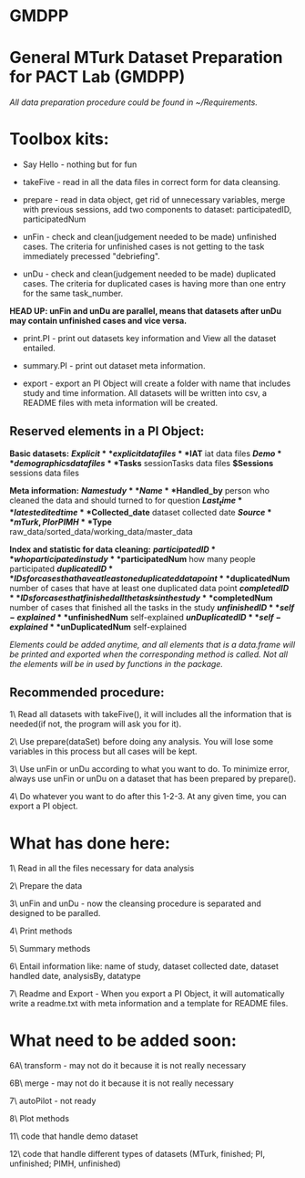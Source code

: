 # GMDPP

General MTurk Dataset Preparation for PACT Lab (GMDPP)
======================================================

*All data preparation procedure could be found in ~/Requirements.*

Toolbox kits:
=============

* Say Hello - nothing but for fun

* takeFive - read in all the data files in correct form for data cleansing.

* prepare - read in data object, get rid of unnecessary variables, merge with
  previous sessions, add two components to dataset: participatedID, participatedNum

* unFin - check and clean(judgement needed to be made) unfinished cases. The criteria for unfinished cases is not getting to the task immediately precessed "debriefing".

* unDu - check and clean(judgement needed to be made) duplicated cases. The criteria for duplicated cases is having more than one entry for the same task_number.

**HEAD UP: unFin and unDu are parallel, means that datasets after unDu may contain unfinished cases and vice versa.**

* print.PI - print out datasets key information and View all the dataset entailed.

* summary.PI - print out dataset meta information.

* export - export an PI Object will create a folder with name that includes study and time information. All datasets will be written into csv, a README files with meta information will be created.

Reserved elements in a PI Object:
---------------------------------

**Basic datasets:**
**$Explicit** explicit data files
**$IAT** iat data files
**$Demo** demographics data files
**$Tasks** sessionTasks data files
**$Sessions** sessions data files

**Meta information:**
**$Name study** Name
**$Handled_by** person who cleaned the data and should turned to for question
**$Last_time** latest edited time
**$Collected_date** dataset collected date
**$Source** mTurk, PI or PIMH
**$Type** raw_data/sorted_data/working_data/master_data

**Index and statistic for data cleaning:**
**$participatedID** who participated in study
**$participatedNum** how many people participated
**$duplicatedID** IDs for cases that have at least one duplicated data point
**$duplicatedNum** number of cases that have at least one duplicated data point
**$completedID** IDs for cases that finished all the tasks in the study
**$completedNum** number of cases that finished all the tasks in the study
**$unfinishedID** self-explained
**$unfinishedNum** self-explained
**$unDuplicatedID** self-explained
**$unDuplicatedNum** self-explained

*Elements could be added anytime, and all elements that is a data.frame will be printed and exported when the corresponding method is called. Not all the elements will be in used by functions in the package.*

Recommended procedure:
----------------------

1\ Read all datasets with takeFive(), it will includes all the information that is needed(if not, the program will ask you for it).

2\ Use prepare(dataSet) before doing any analysis. You will lose some variables in this process but all cases will be kept.

3\ Use unFin or unDu according to what you want to do. To minimize error, always use unFin or unDu on a dataset that has been prepared by prepare().

4\ Do whatever you want to do after this 1-2-3. At any given time, you can export a PI object.

What has done here:
===================

1\ Read in all the files necessary for data analysis

2\ Prepare the data

3\ unFin and unDu - now the cleansing procedure is separated and designed to be paralled.

4\ Print methods

5\ Summary methods

6\ Entail information like: name of study, dataset collected date, dataset handled date, analysisBy, datatype

7\ Readme and Export - When you export a PI Object, it will automatically write a readme.txt with meta information and a template for README files.

What need to be added soon:
===========================

6A\ transform - may not do it because it is not really necessary

6B\ merge - may not do it because it is not really necessary

7\ autoPilot - not ready

8\ Plot methods

11\ code that handle demo dataset

12\ code that handle different types of datasets (MTurk, finished; PI, unfinished; PIMH, unfinished)
